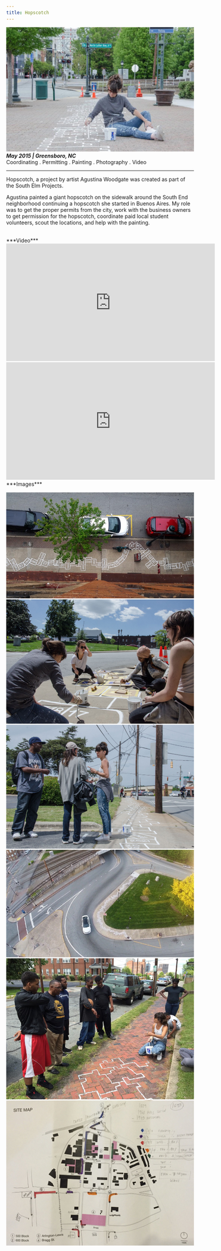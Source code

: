 ```yaml
---
title: Hopscotch
---
```


![Hopscotch](assets/img/work/hopscotch/hopscotch.jpg)
***May 2015 | Greensboro, NC*** <br>
Coordinating . Permitting . Painting . Photography . Video

---

Hopscotch, a project by artist Agustina Woodgate was created as part of the South Elm Projects.

Agustina painted a giant hopscotch on the sidewalk around the South End neighborhood continuing a hopscotch she started in Buenos Aires.
My role was to get the proper permits from the city, work with the business owners to get permission for the hopscotch, coordinate paid local student volunteers, scout the locations, and help with the painting.

<br>
***Video***

<iframe width="560" height="315" src="https://www.youtube.com/embed/DHemDBebE8o" frameborder="0" allowfullscreen></iframe>
<iframe width="560" height="315" src="https://www.youtube.com/embed/HT3_InMDmq0" frameborder="0" allowfullscreen></iframe>

<br>
***Images***

![Hopscotch](assets/img/work/hopscotch/hopscotch-1.jpg)
![Hopscotch](assets/img/work/hopscotch/hopscotch-2.jpg)
![Hopscotch](assets/img/work/hopscotch/hopscotch-3.jpg)
![Hopscotch](assets/img/work/hopscotch/hopscotch-4.jpg)
![Hopscotch](assets/img/work/hopscotch/hopscotch-5.jpg)
![Hopscotch](assets/img/work/hopscotch/map.jpg)
